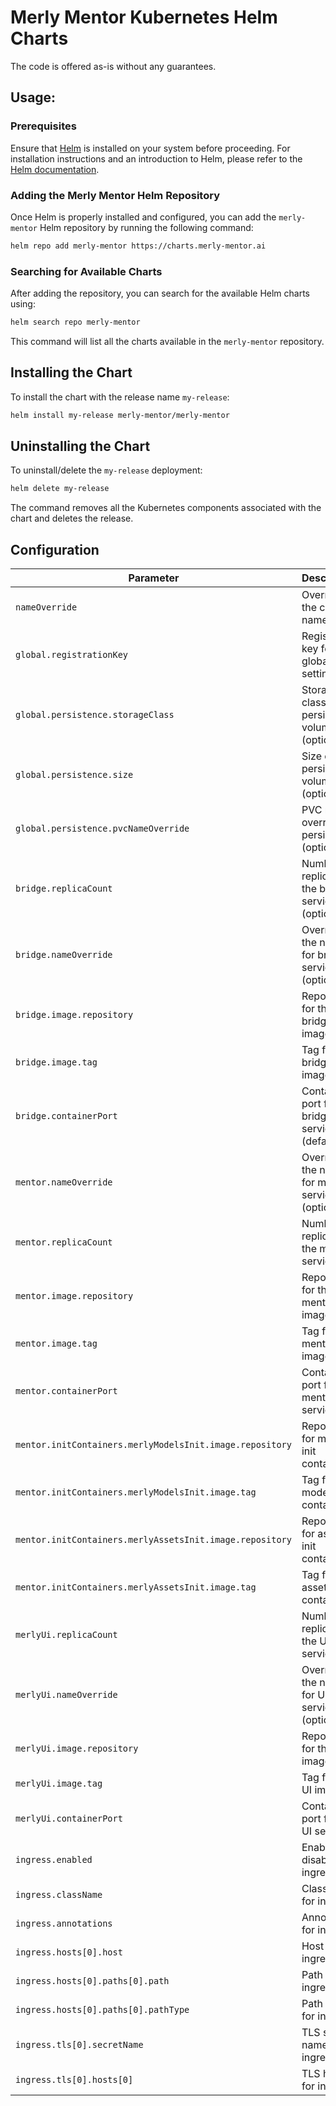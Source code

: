 # Merly Mentor Kubernetes Helm Charts
The code is offered as-is without any guarantees.

## Usage:

### Prerequisites
Ensure that [Helm](https://helm.sh) is installed on your system before proceeding. For installation instructions and an introduction to Helm, please refer to the [Helm documentation](https://helm.sh/docs/).

### Adding the Merly Mentor Helm Repository
Once Helm is properly installed and configured, you can add the `merly-mentor` Helm repository by running the following command:

```bash
helm repo add merly-mentor https://charts.merly-mentor.ai
```

### Searching for Available Charts
After adding the repository, you can search for the available Helm charts using:

```bash
helm search repo merly-mentor
```

This command will list all the charts available in the `merly-mentor` repository.

## Installing the Chart
To install the chart with the release name `my-release`:

```bash
helm install my-release merly-mentor/merly-mentor
```

## Uninstalling the Chart
To uninstall/delete the `my-release` deployment:

```bash
helm delete my-release
```

The command removes all the Kubernetes components associated with the chart and deletes the release.

## Configuration

| Parameter                                        | Description                                         | Default                          |
|--------------------------------------------------|-----------------------------------------------------|----------------------------------|
| `nameOverride`                                   | Override the chart name                             | `""`                             |
| `global.registrationKey`                         | Registration key for global settings                | `''`                             |
| `global.persistence.storageClass`                | Storage class for persistent volume (optional)      | `"default"`                      |
| `global.persistence.size`                        | Size of the persistent volume (optional)            | `"4Gi"`                          |
| `global.persistence.pvcNameOverride`             | PVC name override for persistence (optional)        | `"merly-mentor-pvc"`             |
| `bridge.replicaCount`                            | Number of replicas for the bridge service (optional)| `1`                              |
| `bridge.nameOverride`                            | Override the name for bridge service (optional)     | `"merly-bridge"`                 |
| `bridge.image.repository`                        | Repository for the bridge image                     | `merlyai/merly-mentor-bridge`    |
| `bridge.image.tag`                               | Tag for the bridge image                            | `v0.1.0`                         |
| `bridge.containerPort`                           | Container port for the bridge service (default)     | `8080`                           |
| `mentor.nameOverride`                            | Override the name for mentor service (optional)     | `"merly-mentor"`                 |
| `mentor.replicaCount`                            | Number of replicas for the mentor service           | `1`                              |
| `mentor.image.repository`                        | Repository for the mentor image                     | `merlyai/merly-mentor-daemon`    |
| `mentor.image.tag`                               | Tag for the mentor image                            | `v0.4.19`                        |
| `mentor.containerPort`                           | Container port for the mentor service               | `4200`                           |
| `mentor.initContainers.merlyModelsInit.image.repository` | Repository for models init container         | `merlyai/merly-mentor-models`    |
| `mentor.initContainers.merlyModelsInit.image.tag`        | Tag for models init container                | `v2.0.0`                         |
| `mentor.initContainers.merlyAssetsInit.image.repository` | Repository for assets init container         | `merlyai/merly-mentor-assets`    |
| `mentor.initContainers.merlyAssetsInit.image.tag`        | Tag for assets init container                | `v1.0.0`                         |
| `merlyUi.replicaCount`                           | Number of replicas for the UI service               | `1`                              |
| `merlyUi.nameOverride`                           | Override the name for UI service (optional)         | `"merly-ui"`                     |
| `merlyUi.image.repository`                       | Repository for the UI image                         | `merlyai/merly-mentor-ui`        |
| `merlyUi.image.tag`                              | Tag for the UI image                                | `v0.1.0`                         |
| `merlyUi.containerPort`                          | Container port for the UI service                   | `3000`                           |
| `ingress.enabled`                                | Enable or disable ingress                           | `false`                          |
| `ingress.className`                              | Class name for ingress                              | `""`                             |
| `ingress.annotations`                            | Annotations for ingress                             | `{}`                             |
| `ingress.hosts[0].host`                          | Host for ingress                                    | `chart-example.local`            |
| `ingress.hosts[0].paths[0].path`                 | Path for ingress                                    | `/`                              |
| `ingress.hosts[0].paths[0].pathType`             | Path type for ingress                               | `ImplementationSpecific`         |
| `ingress.tls[0].secretName`                      | TLS secret name for ingress                         | `chart-example-tls`              |
| `ingress.tls[0].hosts[0]`                        | TLS hosts for ingress                               | `chart-example.local`            |

